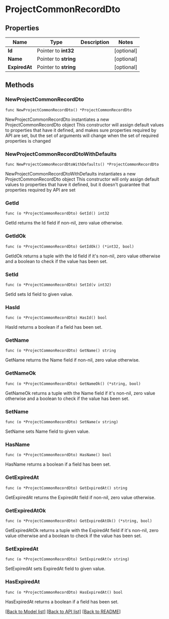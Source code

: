 # ProjectCommonRecordDto

## Properties

Name | Type | Description | Notes
------------ | ------------- | ------------- | -------------
**Id** | Pointer to **int32** |  | [optional] 
**Name** | Pointer to **string** |  | [optional] 
**ExpiredAt** | Pointer to **string** |  | [optional] 

## Methods

### NewProjectCommonRecordDto

`func NewProjectCommonRecordDto() *ProjectCommonRecordDto`

NewProjectCommonRecordDto instantiates a new ProjectCommonRecordDto object
This constructor will assign default values to properties that have it defined,
and makes sure properties required by API are set, but the set of arguments
will change when the set of required properties is changed

### NewProjectCommonRecordDtoWithDefaults

`func NewProjectCommonRecordDtoWithDefaults() *ProjectCommonRecordDto`

NewProjectCommonRecordDtoWithDefaults instantiates a new ProjectCommonRecordDto object
This constructor will only assign default values to properties that have it defined,
but it doesn't guarantee that properties required by API are set

### GetId

`func (o *ProjectCommonRecordDto) GetId() int32`

GetId returns the Id field if non-nil, zero value otherwise.

### GetIdOk

`func (o *ProjectCommonRecordDto) GetIdOk() (*int32, bool)`

GetIdOk returns a tuple with the Id field if it's non-nil, zero value otherwise
and a boolean to check if the value has been set.

### SetId

`func (o *ProjectCommonRecordDto) SetId(v int32)`

SetId sets Id field to given value.

### HasId

`func (o *ProjectCommonRecordDto) HasId() bool`

HasId returns a boolean if a field has been set.

### GetName

`func (o *ProjectCommonRecordDto) GetName() string`

GetName returns the Name field if non-nil, zero value otherwise.

### GetNameOk

`func (o *ProjectCommonRecordDto) GetNameOk() (*string, bool)`

GetNameOk returns a tuple with the Name field if it's non-nil, zero value otherwise
and a boolean to check if the value has been set.

### SetName

`func (o *ProjectCommonRecordDto) SetName(v string)`

SetName sets Name field to given value.

### HasName

`func (o *ProjectCommonRecordDto) HasName() bool`

HasName returns a boolean if a field has been set.

### GetExpiredAt

`func (o *ProjectCommonRecordDto) GetExpiredAt() string`

GetExpiredAt returns the ExpiredAt field if non-nil, zero value otherwise.

### GetExpiredAtOk

`func (o *ProjectCommonRecordDto) GetExpiredAtOk() (*string, bool)`

GetExpiredAtOk returns a tuple with the ExpiredAt field if it's non-nil, zero value otherwise
and a boolean to check if the value has been set.

### SetExpiredAt

`func (o *ProjectCommonRecordDto) SetExpiredAt(v string)`

SetExpiredAt sets ExpiredAt field to given value.

### HasExpiredAt

`func (o *ProjectCommonRecordDto) HasExpiredAt() bool`

HasExpiredAt returns a boolean if a field has been set.


[[Back to Model list]](../README.md#documentation-for-models) [[Back to API list]](../README.md#documentation-for-api-endpoints) [[Back to README]](../README.md)


